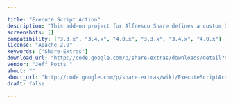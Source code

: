 ```yaml
---

title: "Execute Script Action"
description: "This add-on project for Alfresco Share defines a custom Document Library action allowing users to select a JavaScript file from the Data Dictionary to run against a file, which can be configured into the Document Library component of Alfresco Share. Owner Jeff Potts ‌ Versions Community 3.3.x Community 3.4.x Community 4.0.x Enterprise 3.3.x Enterprise 3.4.x Enterprise 4.0.x License Type Apache Project Page Google Code Archive - Long-term storage for Google Code Project Hosting. Download Page http://code.google.com/p/share-extras/downloads/detail?name=execute-script-action-0.1.jar Tags Share-Extras Component Type Extension Points Installation Products"
screenshots: []
compatibility: ["3.3.x", "3.4.x", "4.0.x", "3.3.x", "3.4.x", "4.0.x"]
license: "Apache-2.0"
keywords: ["Share-Extras"]
download_url: "http://code.google.com/p/share-extras/downloads/detail?name=execute-script-action-0.1.jar"
vendor: "Jeff Potts ‌"
about: ""
about_url: "http://code.google.com/p/share-extras/wiki/ExecuteScriptAction"
draft: false

---
```

